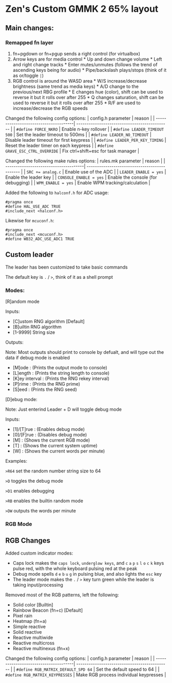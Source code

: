 # Zen's Custom GMMK 2 65% layout

## Main changes:

### Remapped fn layer

  1. fn+pgdown or fn+pgup sends a right control (for virtualbox)
  2. Arrow keys are for media control
    * Up and down change volume
    * Left and right change tracks
    * Enter mutes/unmutes (follows the trend of ascending keys being for audio)
    * Pipe/backslash plays/stops (think of it as or/toggle `|`)
  3. RGB control is around the WASD area
    * W/S increase/decrease brightness (same trend as media keys)
    * A/D change to the previous/next RBG profile 
    * E changes hue (color), shift can be used to reverse it but it rolls over after 255
    * Q changes saturation, shift can be used to reverse it but it rolls over after 255
    * R/F are used to increase/decrease the RGB speeds

Changed the following config options:
| config.h parameter			| reason					|
| --------------------------------------| ---------------------------------------------	|
| `#define FORCE_NKRO`			| Enable n-key rollover				|
| `#define LEADER_TIMEOUT 500`		| Set the leader timeout to 500ms		|
| `#define LEADER_NO_TIMEOUT`		| Disable leader timeout for first keypress	|
| `#define LEADER_PER_KEY_TIMING`	| Reset the leader timer on each keypress	|
| `#define GRAVE_ESC_CTRL_OVERRIDE`	| Fix ctrl+shift+esc for task manager		|

Changed the following make rules options:
| rules.mk parameter			| reason					|
| --------------------------------------| ---------------------------------------------	|
| `SRC += analog.c`			| Enable use of the ADC 			|
| `LEADER_ENABLE = yes`			| Enable the leader key				|
| `CONSOLE_ENABLE = yes`		| Enable the console (for debugging)		|
| `WPM_ENABLE = yes`			| Enable WPM tracking/calculation		|

Added the following to `halconf.h` for ADC usage:
```
#pragma once
#define HAL_USE_ADC TRUE
#include_next <halconf.h>
```

Likewise for `mcuconf.h`:
```
#pragma once
#include_next <mcuconf.h>
#define WB32_ADC_USE_ADC1 TRUE
```


## Custom leader

The leader has been customized to take basic commands

The default key is `.` / `>`, think of it as a shell prompt

### Modes:

[R]andom mode

Inputs:

  * [C]ustom RNG algorithm		[Default]
  * [B]uiltin RNG algorithm
  * [1-9999] String size

Outputs:

Note: Most outputs should print to console by defualt, and will type out the data if debug mode is enabled

  * [M]ode		:	(Prints the output mode to console)
  * [L]ength		:	(Prints the string length to console)
  * [K]ey interval	:	(Prints the RNG rekey interval)
  * [P]rime		:	(Prints the RNG prime)
  * [S]eed		:	(Prints the RNG seed)

[D]ebug mode:

Note: Just enterind Leader + D will toggle debug mode

Inputs:

  * [1]/[T]rue		:	(Enables debug mode)
  * [0]/[F]rue		:	(Disables debug mode)
  * [M]			:	(Shows the current RGB mode)
  * [T]			:	(Shows the current system uptime)
  * [W]			:	(Shows the current words per minute)

Examples:

`>R64` set the random number string size to 64

`>D` toggles the debug mode

`>D1` enables debugging

`>RB` enables the builtin random mode

`>DW` outputs the words per minute


### RGB Mode

## RGB Changes

Added custom indicator modes:
  * Caps lock makes the `caps lock`, `underglow keys`, and `c` `a` `p` `s` `l` `o` `c` `k` keys pulse red, with the whole keyboard pulsing red at the peak
  * Debug mode spells `d` `e` `b` `u` `g` in pulsing blue, and also lights the `esc` key
  * The leader mode makes the `.` / `>` key turn green while the leader is taking input/processing

Removed most of the RGB patterns, left the following:
  * Solid color			[Builtin]
  * Rainbow Beacon	(fn+c)	[Default]
  * Pixel rain
  * Heatmap		(fn+a)
  * Simple reactive
  * Solid reactive
  * Reactive multiwide
  * Reactive multicross
  * Reactive multinexus (fn+x)
	
Changed the following config options:
| config.h parameter			| reason					|
| --------------------------------------| ---------------------------------------------	|
| `#define RGB_MATRIX_DEFAULT_SPD 64`	| Set the default speed to 64			|
| `#define RGB_MATRIX_KEYPRESSES`	| Make RGB process individual keypresses	|



